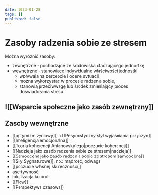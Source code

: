 ```yaml
---
date: 2023-01-28
tags: []
published: false
---
```

# Zasoby radzenia sobie ze stresem

Można wyróżnić zasoby:
- zewnętrzne - pochodzące ze środowiska otaczającego jednostkę
- wewnętrzne - stanowiące indywidualne właściwości jednostki
	- wpływają na percepcję i ocenę sytuacji,  
	- można wykorzystać w procesie radzenia sobie,
	- stanowią przeciwwagę lub środek zmieniający proces doświadczania stresu.

## ![[Wsparcie społeczne jako zasób zewnętrzny]]

## Zasoby wewnętrzne

- [[optymizm życiowy]], a [[Pesymistyczny styl wyjaśniania przyczyn]]
- [[Inteligencja emocjonalna]]
- [[Teoria koherencji Antonovsky'ego|poczucie koherencji]]
- [[Nadzieja jako zasób radzenia sobie ze stresem|nadzieja]]
- [[Samoocena jako zasób radzenia sobie ze stresem|samoocena]]
- [[Siły Sygnaturowe]], np.: mądrość, odwaga
- [[poczucie własnej skuteczności]]
- asertywność
- lokalizacja kontroli
- [[Flow]]
- [[Perspektywa czasowa]]

